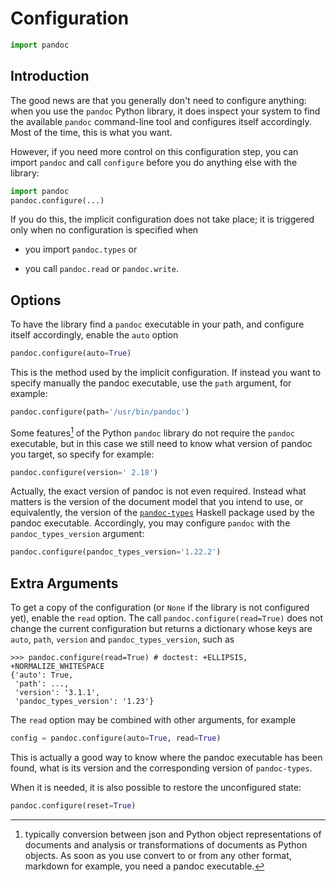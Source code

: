 
Configuration
================================================================================

``` python
import pandoc
```

Introduction
--------------------------------------------------------------------------------

The good news are that you generally don't need to configure anything:
when you use the `pandoc` Python library,
it does inspect your system to find the available `pandoc`
command-line tool and configures itself accordingly.
Most of the time, this is what you want.

However, if you need more control on this configuration step,
you can import `pandoc` and call `configure`
before you do anything else with the library:

```python
import pandoc
pandoc.configure(...)
```

If you do this, the implicit configuration does not take place;
it is triggered only when no configuration is specified when

- you import `pandoc.types` or

- you call `pandoc.read` or `pandoc.write`.

Options
--------------------------------------------------------------------------------

To have the library find a `pandoc` executable in your path,
and configure itself accordingly, enable the `auto` option

```python
pandoc.configure(auto=True)
```

This is the method used by the implicit configuration.
If instead you want to specify manually the pandoc executable,
use the `path` argument, for example:

```python
pandoc.configure(path='/usr/bin/pandoc')
```

Some features[^features] of the Python `pandoc` library
do not require the `pandoc` executable, but in this case
we still need to know what version of pandoc you target,
so specify for example:

```python
pandoc.configure(version=' 2.18')
```

[^features]: typically conversion between json and Python object representations
of documents and analysis or transformations of documents as Python objects.
As soon as you use convert to or from any other format, markdown for example,
you need a pandoc executable.

Actually, the exact version of pandoc is not even required.
Instead what matters is the version of the document model
that you intend to use, or equivalently, the version of the
[`pandoc-types`][pt] Haskell package used by the pandoc executable.
Accordingly, you may configure `pandoc` with the
`pandoc_types_version` argument:

```python
pandoc.configure(pandoc_types_version='1.22.2')
```

[pt]: https://hackage.haskell.org/package/pandoc-types

Extra Arguments
--------------------------------------------------------------------------------

To get a copy of the configuration
(or `None` if the library is not configured yet),
enable the `read` option. The call `pandoc.configure(read=True)`
does not change the current configuration
but returns a dictionary whose keys are `auto`, `path`,
`version` and `pandoc_types_version`, such as

``` pycon
>>> pandoc.configure(read=True) # doctest: +ELLIPSIS, +NORMALIZE_WHITESPACE
{'auto': True, 
 'path': ..., 
 'version': '3.1.1', 
 'pandoc_types_version': '1.23'}
```

The `read` option may be combined with other arguments, for example

```python
config = pandoc.configure(auto=True, read=True)
```

This is actually a good way to know where the pandoc executable has been
found, what is its version and the corresponding version of `pandoc-types`.

When it is needed, it is also possible to restore the unconfigured state:

```python
pandoc.configure(reset=True)
```
